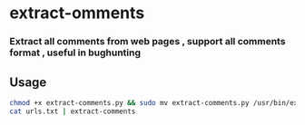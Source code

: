 # extract-omments
### Extract all comments from web pages , support all comments format , useful in bughunting

## Usage
```bash
chmod +x extract-comments.py && sudo mv extract-comments.py /usr/bin/extract-comments
cat urls.txt | extract-comments
```
